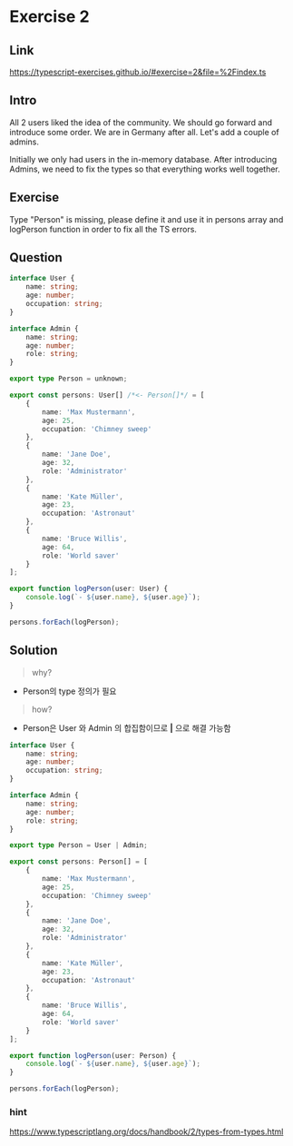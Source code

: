 # Exercise 2

## Link

<https://typescript-exercises.github.io/#exercise=2&file=%2Findex.ts>

## Intro

All 2 users liked the idea of the community.
We should go forward and introduce some order. We are in Germany after all.
Let's add a couple of admins.

Initially we only had users in the in-memory database.
After introducing Admins, we need to fix the types so that everything works well together.

## Exercise

Type "Person" is missing, please define it and use it in persons array and logPerson function in order to fix all the TS errors.

## Question

```ts
interface User {
    name: string;
    age: number;
    occupation: string;
}

interface Admin {
    name: string;
    age: number;
    role: string;
}

export type Person = unknown;

export const persons: User[] /*<- Person[]*/ = [
    {
        name: 'Max Mustermann',
        age: 25,
        occupation: 'Chimney sweep'
    },
    {
        name: 'Jane Doe',
        age: 32,
        role: 'Administrator'
    },
    {
        name: 'Kate Müller',
        age: 23,
        occupation: 'Astronaut'
    },
    {
        name: 'Bruce Willis',
        age: 64,
        role: 'World saver'
    }
];

export function logPerson(user: User) {
    console.log(`- ${user.name}, ${user.age}`);
}

persons.forEach(logPerson);
```

## Solution

> why?

- Person의 type 정의가 필요

> how?

- Person은 User 와 Admin 의 합집함이므로 **|** 으로 해결 가능함

```ts
interface User {
    name: string;
    age: number;
    occupation: string;
}

interface Admin {
    name: string;
    age: number;
    role: string;
}

export type Person = User | Admin;

export const persons: Person[] = [
    {
        name: 'Max Mustermann',
        age: 25,
        occupation: 'Chimney sweep'
    },
    {
        name: 'Jane Doe',
        age: 32,
        role: 'Administrator'
    },
    {
        name: 'Kate Müller',
        age: 23,
        occupation: 'Astronaut'
    },
    {
        name: 'Bruce Willis',
        age: 64,
        role: 'World saver'
    }
];

export function logPerson(user: Person) {
    console.log(`- ${user.name}, ${user.age}`);
}

persons.forEach(logPerson);
```

### hint

 <https://www.typescriptlang.org/docs/handbook/2/types-from-types.html>
